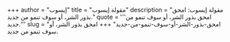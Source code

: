 +++
author = "إيسوب"
title = "مقولة إيسوب"
description = "مقولة إيسوب: امحق بذور الشر، أو سوف تنمو من جديد."
quote = '''امحق بذور الشر، أو سوف تنمو من جديد.'''
slug = "امحق-بذور-الشر-أو-سوف-تنمو-من-جديد"
+++
امحق بذور الشر، أو سوف تنمو من جديد.
